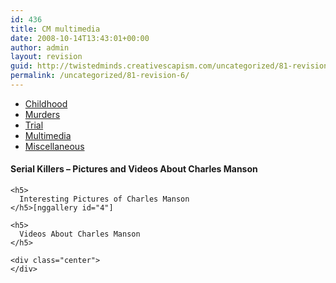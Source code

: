```yaml
---
id: 436
title: CM multimedia
date: 2008-10-14T13:43:01+00:00
author: admin
layout: revision
guid: http://twistedminds.creativescapism.com/uncategorized/81-revision-6/
permalink: /uncategorized/81-revision-6/
---
```

<p class="dropcap-first">
  <ul id="navlist">
    <li>
      <a title="Charles Manson's Childhood" href="/serial-killers/charles-manson/">Childhood</a>
    </li>
    <li>
      <a title="how it all began - his victims and the way he killed them" href="/serial-killers/charles-manson/CM-murders/">Murders</a>
    </li>
    <li>
      <a title="After he got caught - trial" href="/serial-killers/charles-manson/CM-trial/">Trial</a>
    </li>
    <li id="active">
      <a id="current" title="pictures, audio and video recordings" href="/serial-killers/charles-manson/CM-multimedia/">Multimedia</a>
    </li>
    <li>
      <a href="/serial-killers/charles-manson/CM-miscellaneous/">Miscellaneous</a>
    </li>
  </ul>
  
  <div class="body">
    <h4>
      Serial Killers &#8211; Pictures and Videos About Charles Manson
    </h4>
    
    <h5>
      Interesting Pictures of Charles Manson
    </h5>[nggallery id="4"]
    
    <h5>
      Videos About Charles Manson
    </h5>
    
    <div class="center">
    </div>